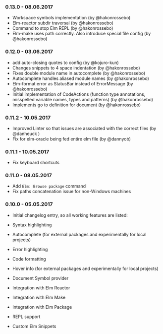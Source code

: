 ### 0.13.0 - 08.06.2017
* Workspace symbols implementation (by @hakonrossebo)
* Elm-reactor subdir traversal (by @hakonrossebo)
* Command to stop Elm REPL (by @hakonrossebo)
* Elm-make uses path correctly. Also introduce special file config (by @hakonrossebo)

### 0.12.0 - 03.06.2017
* add auto-closing quotes to config (by @kojuro-kun)
* Changes snippets to 4 space indentation (by @hakonrossebo)
* Fixes double module name in autocomplete (by @hakonrossebo)
* Autocomplete handles aliased module names (by @hakonrossebo)
* Elm-format error as StatusBar instead of ErrorMessage (by @hakonrossebo)
* Initial implementation of CodeActions (function type annotations, misspelled variable names, types and patterns) (by @hakonrossebo)
* Implements go to definition for document (by @hakonrossebo)

### 0.11.2 - 10.05.2017
* Improved Linter so that issues are associated with the correct files (by @danheuck )
* Fix for elm-oracle being fed entire elm file (by @dannyob)

### 0.11.1 - 10.05.2017
* Fix keyboard shortcuts

### 0.11.0 - 08.05.2017
* Add `Elm: Browse package` command
* Fix paths concatenation issue for non-Windows machines

### 0.10.0 - 05.05.2017

* Initial changelog entry, so all working features are listed:

* Syntax highlighting
* Autocomplete (for external packages and experimentally for local projects)
* Error highlighting
* Code formatting
* Hover info (for external packages and experimentally for local projects)
* Document Symbol provider
* Integration with Elm Reactor
* Integration with Elm Make
* Integration with Elm Package
* REPL support
* Custom Elm Snippets

